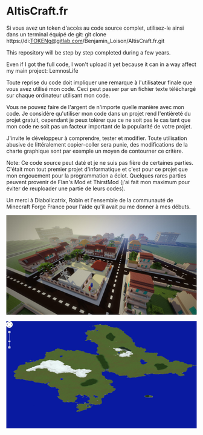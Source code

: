 # AltisCraft.fr

Si vous avez un token d'accès au code source complet, utilisez-le ainsi dans un terminal équipé de git: git clone https://di:TOKENg@gitlab.com/Benjamin_Loison/AltisCraft.fr.git

This repository will be step by step completed during a few years.

Even if I got the full code, I won't upload it yet because it can in a way affect my main project: LemnosLife

Toute reprise du code doit impliquer une remarque à l'utilisateur finale que vous avez utilisé mon code. Ceci peut passer par un fichier texte téléchargé sur chaque ordinateur utilisant mon code.

Vous ne pouvez faire de l'argent de n'importe quelle manière avec mon code.
Je considère qu'utiliser mon code dans un projet rend l'entièreté du projet gratuit, cependant je peux tolérer que ce ne soit pas le cas tant que mon code ne soit pas un facteur important de la popularité de votre projet.

J'invite le développeur à comprendre, tester et modifier.
Toute utilisation abusive de littéralement copier-coller sera punie, des modifications de la charte graphique sont par exemple un moyen de contourner ce critère.

Note: Ce code source peut daté et je ne suis pas fière de certaines parties. C'était mon tout premier projet d'informatique et c'est pour ce projet que mon engouement pour la programmation a éclot. Quelques rares parties peuvent provenir de Flan's Mod et ThirstMod (j'ai fait mon maximum pour éviter de reuploader une partie de leurs codes).

Un merci à Diabolicatrix, Robin et l'ensemble de la communauté de Minecraft Forge France pour l'aide qu'il avait pu me donner à mes débuts.

![alt text](https://raw.githubusercontent.com/Benjamin-Loison/AltisCraft.fr/master/Website/Images/12.png)

![alt text](https://raw.githubusercontent.com/Benjamin-Loison/AltisCraft.fr/master/Website/Images/11.png)
